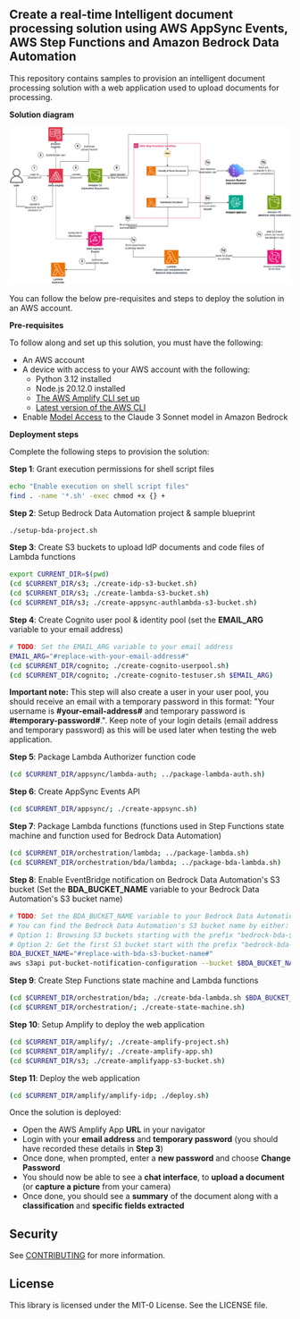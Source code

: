 ##  Create a real-time Intelligent document processing solution using AWS AppSync Events, AWS Step Functions and Amazon Bedrock Data Automation

This repository contains samples to provision an intelligent document processing solution with a web application used to upload documents for processing.

**Solution diagram**

![Solution diagram](idp-diagram.png)

You can follow the below pre-requisites and steps to deploy the solution in an AWS account.

**Pre-requisites**

To follow along and set up this solution, you must have the following:
* An AWS account
* A device with access to your AWS account with the following:
    * Python 3.12 installed
    * Node.js 20.12.0 installed
    * [The AWS Amplify CLI set up](http://docs.amplify.aws/react/start/manual-installation/)
    * [Latest version of the AWS CLI](https://docs.aws.amazon.com/cli/latest/userguide/getting-started-install.html#getting-started-install-instructions)
* Enable [Model Access](https://docs.aws.amazon.com/bedrock/latest/userguide/model-access.html) to the Claude 3 Sonnet model in Amazon Bedrock


**Deployment steps**

Complete the following steps to provision the solution:

**Step 1**: Grant execution permissions for shell script files

```bash
echo "Enable execution on shell script files"
find . -name '*.sh' -exec chmod +x {} +
```

**Step 2**: Setup Bedrock Data Automation project & sample blueprint

```bash
./setup-bda-project.sh
```

**Step 3**: Create S3 buckets to upload IdP documents and code files of Lambda functions

```bash
export CURRENT_DIR=$(pwd)
(cd $CURRENT_DIR/s3; ./create-idp-s3-bucket.sh)
(cd $CURRENT_DIR/s3; ./create-lambda-s3-bucket.sh)
(cd $CURRENT_DIR/s3; ./create-appsync-authlambda-s3-bucket.sh)
```

**Step 4**: Create Cognito user pool & identity pool (set the **EMAIL_ARG** variable to your email address)

```bash
# TODO: Set the EMAIL_ARG variable to your email address 
EMAIL_ARG="#replace-with-your-email-address#"
(cd $CURRENT_DIR/cognito; ./create-cognito-userpool.sh)
(cd $CURRENT_DIR/cognito; ./create-cognito-testuser.sh $EMAIL_ARG)
```

**Important note:** This step will also create a user in your user pool, you should receive an email with a temporary password in this format: "Your username is **#your-email-address#** and temporary password is **#temporary-password#**.". Keep note of your login details (email address and temporary password) as this will be used later when testing the web application.

**Step 5**: Package Lambda Authorizer function code

```bash
(cd $CURRENT_DIR/appsync/lambda-auth; ../package-lambda-auth.sh)
```

**Step 6**: Create AppSync Events API

```bash
(cd $CURRENT_DIR/appsync/; ./create-appsync.sh)
```

**Step 7**: Package Lambda functions (functions used in Step Functions state machine and function used for Bedrock Data Automation)

```bash
(cd $CURRENT_DIR/orchestration/lambda; ../package-lambda.sh)
(cd $CURRENT_DIR/orchestration/bda/lambda; ../package-bda-lambda.sh)
```

**Step 8**: Enable EventBridge notification on Bedrock Data Automation's S3 bucket (Set the **BDA_BUCKET_NAME** variable to your Bedrock Data Automation's S3 bucket name)

```bash
# TODO: Set the BDA_BUCKET_NAME variable to your Bedrock Data Automation's S3 bucket name
# You can find the Bedrock Data Automation's S3 bucket name by either:
# Option 1: Browsing S3 buckets starting with the prefix "bedrock-bda-$AWS_REGION-": aws s3 ls --bucket-name-prefix "bedrock-bda-$AWS_REGION-"
# Option 2: Get the first S3 bucket start with the prefix "bedrock-bda-$AWS_REGION-": aws s3 ls --bucket-name-prefix "bedrock-bda-$AWS_REGION-" | grep -v logging | head -n 1 | awk '{print $3}'
BDA_BUCKET_NAME="#replace-with-bda-s3-bucket-name#"
aws s3api put-bucket-notification-configuration --bucket $BDA_BUCKET_NAME --notification-configuration='{ "EventBridgeConfiguration": {} }'
```

**Step 9**: Create Step Functions state machine and Lambda functions

```bash
(cd $CURRENT_DIR/orchestration/bda; ./create-bda-lambda.sh $BDA_BUCKET_NAME)
(cd $CURRENT_DIR/orchestration/; ./create-state-machine.sh)
```

**Step 10**: Setup Amplify to deploy the web application

```bash
(cd $CURRENT_DIR/amplify/; ./create-amplify-project.sh)
(cd $CURRENT_DIR/amplify/; ./create-amplify-app.sh)
(cd $CURRENT_DIR/s3; ./create-amplifyapp-s3-bucket.sh)
```

**Step 11**: Deploy the web application

```bash
(cd $CURRENT_DIR/amplify/amplify-idp; ./deploy.sh)
```

Once the solution is deployed:
* Open the AWS Amplify App **URL** in your navigator
* Login with your **email address** and **temporary password** (you should have recorded these details in **Step 3**)
* Once done, when prompted, enter a **new password** and choose **Change Password**
* You should now be able to see a **chat interface**, to **upload a document** (or **capture a picture** from your camera)
* Once done, you should see a **summary** of the document along with a **classification** and **specific fields extracted**

## Security

See [CONTRIBUTING](CONTRIBUTING.md#security-issue-notifications) for more information.

## License

This library is licensed under the MIT-0 License. See the LICENSE file.